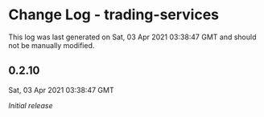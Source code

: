 # Change Log - trading-services

This log was last generated on Sat, 03 Apr 2021 03:38:47 GMT and should not be manually modified.

## 0.2.10
Sat, 03 Apr 2021 03:38:47 GMT

_Initial release_

